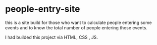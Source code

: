 # people-entry-site

this is a site build for those who want to calculate people entering some events and to know the total number of people entering those events.

I had builded this project via HTML, CSS , JS.
